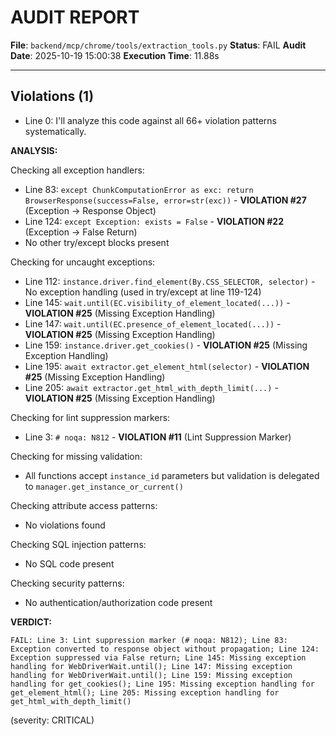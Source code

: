 # AUDIT REPORT

**File**: `backend/mcp/chrome/tools/extraction_tools.py`
**Status**: FAIL
**Audit Date**: 2025-10-19 15:00:38
**Execution Time**: 11.88s

---

## Violations (1)

- Line 0: I'll analyze this code against all 66+ violation patterns systematically.

**ANALYSIS:**

Checking all exception handlers:
- Line 83: `except ChunkComputationError as exc: return BrowserResponse(success=False, error=str(exc))` - **VIOLATION #27** (Exception → Response Object)
- Line 124: `except Exception: exists = False` - **VIOLATION #22** (Exception → False Return)
- No other try/except blocks present

Checking for uncaught exceptions:
- Line 112: `instance.driver.find_element(By.CSS_SELECTOR, selector)` - No exception handling (used in try/except at line 119-124)
- Line 145: `wait.until(EC.visibility_of_element_located(...))` - **VIOLATION #25** (Missing Exception Handling)
- Line 147: `wait.until(EC.presence_of_element_located(...))` - **VIOLATION #25** (Missing Exception Handling)
- Line 159: `instance.driver.get_cookies()` - **VIOLATION #25** (Missing Exception Handling)
- Line 195: `await extractor.get_element_html(selector)` - **VIOLATION #25** (Missing Exception Handling)
- Line 205: `await extractor.get_html_with_depth_limit(...)` - **VIOLATION #25** (Missing Exception Handling)

Checking for lint suppression markers:
- Line 3: `# noqa: N812` - **VIOLATION #11** (Lint Suppression Marker)

Checking for missing validation:
- All functions accept `instance_id` parameters but validation is delegated to `manager.get_instance_or_current()`

Checking attribute access patterns:
- No violations found

Checking SQL injection patterns:
- No SQL code present

Checking security patterns:
- No authentication/authorization code present

**VERDICT:**

```
FAIL: Line 3: Lint suppression marker (# noqa: N812); Line 83: Exception converted to response object without propagation; Line 124: Exception suppressed via False return; Line 145: Missing exception handling for WebDriverWait.until(); Line 147: Missing exception handling for WebDriverWait.until(); Line 159: Missing exception handling for get_cookies(); Line 195: Missing exception handling for get_element_html(); Line 205: Missing exception handling for get_html_with_depth_limit()
```
 (severity: CRITICAL)
